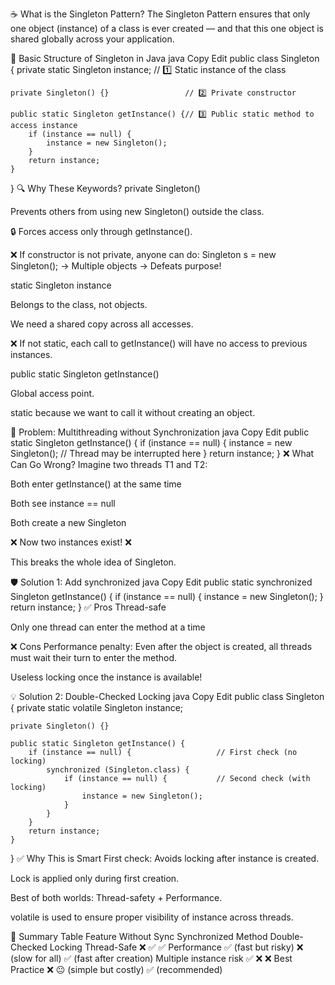 ☕ What is the Singleton Pattern?
The Singleton Pattern ensures that only one object (instance) of a class is ever created — and that this one object is shared globally across your application.

👷 Basic Structure of Singleton in Java
java
Copy
Edit
public class Singleton {
    private static Singleton instance;     // 1️⃣ Static instance of the class

    private Singleton() {}                 // 2️⃣ Private constructor

    public static Singleton getInstance() {// 3️⃣ Public static method to access instance
        if (instance == null) {
            instance = new Singleton();
        }
        return instance;
    }
}
🔍 Why These Keywords?
private Singleton()

Prevents others from using new Singleton() outside the class.

🔒 Forces access only through getInstance().

❌ If constructor is not private, anyone can do:
Singleton s = new Singleton(); → Multiple objects → Defeats purpose!

static Singleton instance

Belongs to the class, not objects.

We need a shared copy across all accesses.

❌ If not static, each call to getInstance() will have no access to previous instances.

public static Singleton getInstance()

Global access point.

static because we want to call it without creating an object.

🧵 Problem: Multithreading without Synchronization
java
Copy
Edit
public static Singleton getInstance() {
    if (instance == null) {
        instance = new Singleton(); // Thread may be interrupted here
    }
    return instance;
}
❌ What Can Go Wrong?
Imagine two threads T1 and T2:

Both enter getInstance() at the same time

Both see instance == null

Both create a new Singleton

❌ Now two instances exist! ❌

This breaks the whole idea of Singleton.

🛡️ Solution 1: Add synchronized
java
Copy
Edit
public static synchronized Singleton getInstance() {
    if (instance == null) {
        instance = new Singleton();
    }
    return instance;
}
✅ Pros
Thread-safe

Only one thread can enter the method at a time

❌ Cons
Performance penalty: Even after the object is created, all threads must wait their turn to enter the method.

Useless locking once the instance is available!

💡 Solution 2: Double-Checked Locking
java
Copy
Edit
public class Singleton {
    private static volatile Singleton instance;

    private Singleton() {}

    public static Singleton getInstance() {
        if (instance == null) {                   // First check (no locking)
            synchronized (Singleton.class) {
                if (instance == null) {           // Second check (with locking)
                    instance = new Singleton();
                }
            }
        }
        return instance;
    }
}
✅ Why This is Smart
First check: Avoids locking after instance is created.

Lock is applied only during first creation.

Best of both worlds: Thread-safety + Performance.

volatile is used to ensure proper visibility of instance across threads.

📝 Summary Table
Feature	Without Sync	Synchronized Method	Double-Checked Locking
Thread-Safe	❌	✅	✅
Performance	✅ (fast but risky)	❌ (slow for all)	✅ (fast after creation)
Multiple instance risk	✅	❌	❌
Best Practice	❌	😐 (simple but costly)	✅ (recommended)

